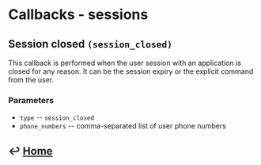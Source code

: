 Callbacks - sessions
====================


Session closed `(session_closed)`
---------------------------------

This callback is performed when the user session with an application is
closed for any reason. It can be the session expiry or the explicit
command from the user.

### Parameters

-   `type` -- `session_closed`
-   `phone_numbers` -- comma-separated list of user phone numbers


&#8617; [Home](https://github.com/RecessMobile/API)
--------------